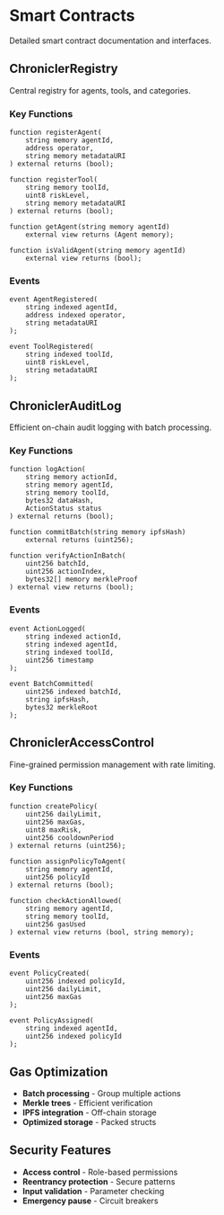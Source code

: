 # Smart Contracts

Detailed smart contract documentation and interfaces.

## ChroniclerRegistry

Central registry for agents, tools, and categories.

### Key Functions

```solidity
function registerAgent(
    string memory agentId,
    address operator,
    string memory metadataURI
) external returns (bool);

function registerTool(
    string memory toolId,
    uint8 riskLevel,
    string memory metadataURI
) external returns (bool);

function getAgent(string memory agentId)
    external view returns (Agent memory);

function isValidAgent(string memory agentId)
    external view returns (bool);
```

### Events

```solidity
event AgentRegistered(
    string indexed agentId,
    address indexed operator,
    string metadataURI
);

event ToolRegistered(
    string indexed toolId,
    uint8 riskLevel,
    string metadataURI
);
```

## ChroniclerAuditLog

Efficient on-chain audit logging with batch processing.

### Key Functions

```solidity
function logAction(
    string memory actionId,
    string memory agentId,
    string memory toolId,
    bytes32 dataHash,
    ActionStatus status
) external returns (bool);

function commitBatch(string memory ipfsHash)
    external returns (uint256);

function verifyActionInBatch(
    uint256 batchId,
    uint256 actionIndex,
    bytes32[] memory merkleProof
) external view returns (bool);
```

### Events

```solidity
event ActionLogged(
    string indexed actionId,
    string indexed agentId,
    string indexed toolId,
    uint256 timestamp
);

event BatchCommitted(
    uint256 indexed batchId,
    string ipfsHash,
    bytes32 merkleRoot
);
```

## ChroniclerAccessControl

Fine-grained permission management with rate limiting.

### Key Functions

```solidity
function createPolicy(
    uint256 dailyLimit,
    uint256 maxGas,
    uint8 maxRisk,
    uint256 cooldownPeriod
) external returns (uint256);

function assignPolicyToAgent(
    string memory agentId,
    uint256 policyId
) external returns (bool);

function checkActionAllowed(
    string memory agentId,
    string memory toolId,
    uint256 gasUsed
) external view returns (bool, string memory);
```

### Events

```solidity
event PolicyCreated(
    uint256 indexed policyId,
    uint256 dailyLimit,
    uint256 maxGas
);

event PolicyAssigned(
    string indexed agentId,
    uint256 indexed policyId
);
```

## Gas Optimization

- **Batch processing** - Group multiple actions
- **Merkle trees** - Efficient verification
- **IPFS integration** - Off-chain storage
- **Optimized storage** - Packed structs

## Security Features

- **Access control** - Role-based permissions
- **Reentrancy protection** - Secure patterns
- **Input validation** - Parameter checking
- **Emergency pause** - Circuit breakers